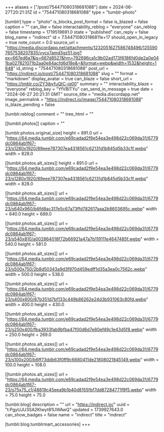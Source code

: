 +++
aliases = ["/post/754471080318681088"]
date = 2024-06-27T20:21:31Z
id = "754471080318681088"
type = "tumblr-photo"

[tumblr]
type = "photo"
is_blocks_post_format = false
is_blazed = false
caption = ""
can_like = false
interactability_reblog = "everyone"
can_reblog = false
timestamp = 1719519691.0
state = "published"
can_reply = false
blog_name = "indirect"
id = 7.544710803186811e+17
should_open_in_legacy = true
note_count = 0.0
source_url = "https://media.discordapp.net/attachments/1232051627586748496/1255907657538207835/vvcx7amd3gz51.jpg?ex=667ed6a7&is=667d8527&hm=792696ca1c9b02ad173f6186fd0de2a0e041ba027821071b2aa0e84acfd6d18e&=&format=webp&width=1532&height=1648"
id_string = "754471080318681088"
post_url = "https://indirect.io/post/754471080318681088"
slug = ""
format = "markdown"
display_avatar = true
can_blaze = false
short_url = "https://tmblr.co/ZY3jbyfuQtC-iq00"
summary = ""
interactability_blaze = "everyone"
reblog_key = "YfVBlTYu"
can_send_in_message = true
date = "2024-06-27 20:21:31 GMT"
source_title = "media.discordapp.net"
image_permalink = "https://indirect.io/image/754471080318681088"
is_blaze_pending = false

[tumblr.reblog]
comment = ""
tree_html = ""

[[tumblr.photos]]
caption = ""

[tumblr.photos.original_size]
height = 891.0
url = "https://64.media.tumblr.com/e69cadad2f9e54ea3e498d22c069da31/6779dc0864ab1f67-23/s1280x1920/89eee787307ea4318561c62131d1b845d5b33c1f.webp"
width = 828.0

[[tumblr.photos.alt_sizes]]
height = 891.0
url = "https://64.media.tumblr.com/e69cadad2f9e54ea3e498d22c069da31/6779dc0864ab1f67-23/s1280x1920/89eee787307ea4318561c62131d1b845d5b33c1f.webp"
width = 828.0

[[tumblr.photos.alt_sizes]]
url = "https://64.media.tumblr.com/e69cadad2f9e54ea3e498d22c069da31/6779dc0864ab1f67-23/s640x960/b6fd8ac317e5c67a73ffd782617aaa2b8603695c.webp"
width = 640.0
height = 689.0

[[tumblr.photos.alt_sizes]]
url = "https://64.media.tumblr.com/e69cadad2f9e54ea3e498d22c069da31/6779dc0864ab1f67-23/s540x810/a002864018f72b66921a47a7b119111e4647485f.webp"
width = 540.0
height = 581.0

[[tumblr.photos.alt_sizes]]
url = "https://64.media.tumblr.com/e69cadad2f9e54ea3e498d22c069da31/6779dc0864ab1f67-23/s500x750/2b8d50343a9d3f970d459edff1d35a3ea0c7562c.webp"
width = 500.0
height = 538.0

[[tumblr.photos.alt_sizes]]
url = "https://64.media.tumblr.com/e69cadad2f9e54ea3e498d22c069da31/6779dc0864ab1f67-23/s400x600/87b351d7bf133c449b86262e24d3b931063c80fd.webp"
width = 400.0
height = 430.0

[[tumblr.photos.alt_sizes]]
url = "https://64.media.tumblr.com/e69cadad2f9e54ea3e498d22c069da31/6779dc0864ab1f67-23/s250x400/fba3933fab9bfba47f00d6d7e80ef49c1e43d5f8.webp"
width = 250.0
height = 269.0

[[tumblr.photos.alt_sizes]]
url = "https://64.media.tumblr.com/e69cadad2f9e54ea3e498d22c069da31/6779dc0864ab1f67-23/s100x200/b6ff73ddb63f0ff9c6680411de21808021845149.webp"
width = 100.0
height = 108.0

[[tumblr.photos.alt_sizes]]
url = "https://64.media.tumblr.com/e69cadad2f9e54ea3e498d22c069da31/6779dc0864ab1f67-23/s75x75_c1/48819c45eea9b1b40d8155fbf7dd87284771f9f5.webp"
width = 75.0
height = 75.0

[tumblr.blog]
description = ""
url = "https://indirect.io/"
uuid = "t:PgyUJU3SA2Klwyt81UWAwQ"
updated = 1739927643.0
can_show_badges = false
name = "indirect"
title = "indirect"

[tumblr.blog.tumblrmart_accessories]
+++
